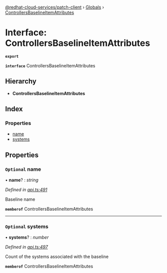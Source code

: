 [@redhat-cloud-services/patch-client](../README.md) › [Globals](../globals.md) › [ControllersBaselineItemAttributes](controllersbaselineitemattributes.md)

# Interface: ControllersBaselineItemAttributes

**`export`** 

**`interface`** ControllersBaselineItemAttributes

## Hierarchy

* **ControllersBaselineItemAttributes**

## Index

### Properties

* [name](controllersbaselineitemattributes.md#optional-name)
* [systems](controllersbaselineitemattributes.md#optional-systems)

## Properties

### `Optional` name

• **name**? : *string*

*Defined in [api.ts:491](https://github.com/RedHatInsights/javascript-clients.gi/blob/2c41ef32/packages/patch/api.ts#L491)*

Baseline name

**`memberof`** ControllersBaselineItemAttributes

___

### `Optional` systems

• **systems**? : *number*

*Defined in [api.ts:497](https://github.com/RedHatInsights/javascript-clients.gi/blob/2c41ef32/packages/patch/api.ts#L497)*

Count of the systems associated with the baseline

**`memberof`** ControllersBaselineItemAttributes
